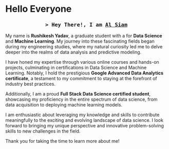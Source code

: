 <h1>Hello Everyone</h1>

<h3 align="center">
        <samp>&gt; Hey There!, I am
                <b><a target="_blank" href="https://alsiam.com">Al Siam</a></b>
        </samp>
</h3>


My name is **Rushikesh Yadav**, a graduate student with a for **Data Science** and **Machine Learning**. My journey into these fascinating fields began during my engineering studies, where my natural curiosity led me to delve deeper into the realms of data analysis and predictive modeling.

I have honed my expertise through various online courses and hands-on projects, culminating in certifications in Data Science and Machine Learning. Notably, I hold the prestigious **Google Advanced Data Analytics certificate**, a testament to my commitment to staying at the forefront of industry best practices.

Additionally, I am a proud **Full Stack Data Science certified student**, showcasing my proficiency in the entire spectrum of data science, from data acquisition to deploying machine learning models.

I am enthusiastic about leveraging my knowledge and skills to contribute meaningfully to the exciting and evolving landscape of data science. I look forward to bringing my unique perspective and innovative problem-solving skills to new challenges in the field.

Thank you for taking the time to learn more about me!
